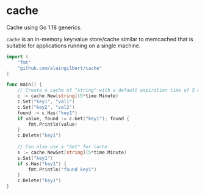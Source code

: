 # cache

Cache using Go 1.18 generics.

`cache` is an in-memory key:value store/cache similar to memcached that is
suitable for applications running on a single machine.

```go
import (
	"fmt"
	"github.com/alaingilbert/cache"
)

func main() {
	// Create a cache of "string" with a default expiration time of 5 minutes
	c := cache.New[string](5*time.Minute)
	c.Set("key1", "val1")
	c.Set("key2", "val2")
	found := c.Has("key1")
	if value, found := c.Get("key1"); found {
		fmt.Println(value)
	}
	c.Delete("key1")
	
	// Can also use a "Set" for cache
	s := cache.NewSet[string](5*time.Minute)
	s.Set("key1")
	if s.Has("key1") {
		fmt.Println("found key1")
	}
	c.Delete("key1")
}
```
